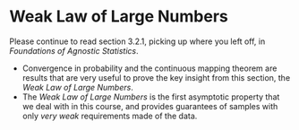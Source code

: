 # Weak Law of Large Numbers 

Please continue to read section 3.2.1, picking up where you left off, in *Foundations of Agnostic Statistics*. 

- Convergence in probability and the continuous mapping theorem are results that are very useful to prove the key insight from this section, the *Weak Law of Large Numbers*. 
- The *Weak Law of Large Numbers* is the first asymptotic property that we deal with in this course, and provides guarantees of samples with only *very weak* requirements made of the data. 
